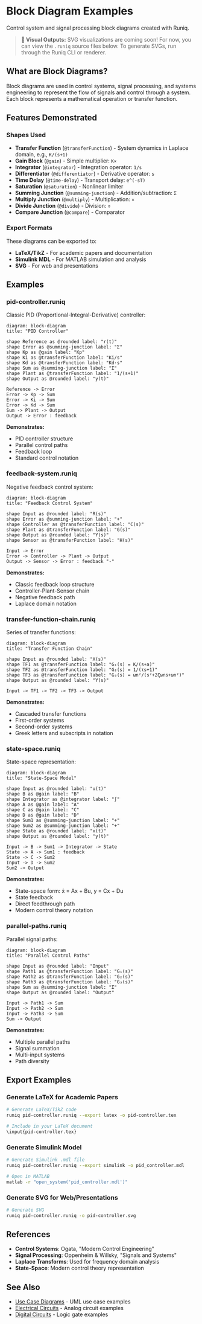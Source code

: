 # Block Diagram Examples

Control system and signal processing block diagrams created with Runiq.

> **📸 Visual Outputs:** SVG visualizations are coming soon! For now, you can view the `.runiq` source files below. To generate SVGs, run through the Runiq CLI or renderer.

## What are Block Diagrams?

Block diagrams are used in control systems, signal processing, and systems engineering to represent the flow of signals and control through a system. Each block represents a mathematical operation or transfer function.

## Features Demonstrated

### Shapes Used

- **Transfer Function** (`@transferFunction`) - System dynamics in Laplace domain, e.g., `K/(s+1)`
- **Gain Block** (`@gain`) - Simple multiplier: `K×`
- **Integrator** (`@integrator`) - Integration operator: `1/s`
- **Differentiator** (`@differentiator`) - Derivative operator: `s`
- **Time Delay** (`@time-delay`) - Transport delay: `e^(-sT)`
- **Saturation** (`@saturation`) - Nonlinear limiter
- **Summing Junction** (`@summing-junction`) - Addition/subtraction: `Σ`
- **Multiply Junction** (`@multiply`) - Multiplication: `×`
- **Divide Junction** (`@divide`) - Division: `÷`
- **Compare Junction** (`@compare`) - Comparator

### Export Formats

These diagrams can be exported to:

- **LaTeX/TikZ** - For academic papers and documentation
- **Simulink MDL** - For MATLAB simulation and analysis
- **SVG** - For web and presentations

## Examples

### pid-controller.runiq

Classic PID (Proportional-Integral-Derivative) controller:

```runiq
diagram: block-diagram
title: "PID Controller"

shape Reference as @rounded label: "r(t)"
shape Error as @summing-junction label: "Σ"
shape Kp as @gain label: "Kp"
shape Ki as @transferFunction label: "Ki/s"
shape Kd as @transferFunction label: "Kd·s"
shape Sum as @summing-junction label: "Σ"
shape Plant as @transferFunction label: "1/(s+1)"
shape Output as @rounded label: "y(t)"

Reference -> Error
Error -> Kp -> Sum
Error -> Ki -> Sum
Error -> Kd -> Sum
Sum -> Plant -> Output
Output -> Error : feedback
```

**Demonstrates:**

- PID controller structure
- Parallel control paths
- Feedback loop
- Standard control notation

### feedback-system.runiq

Negative feedback control system:

```runiq
diagram: block-diagram
title: "Feedback Control System"

shape Input as @rounded label: "R(s)"
shape Error as @summing-junction label: "+"
shape Controller as @transferFunction label: "C(s)"
shape Plant as @transferFunction label: "G(s)"
shape Output as @rounded label: "Y(s)"
shape Sensor as @transferFunction label: "H(s)"

Input -> Error
Error -> Controller -> Plant -> Output
Output -> Sensor -> Error : feedback "-"
```

**Demonstrates:**

- Classic feedback loop structure
- Controller-Plant-Sensor chain
- Negative feedback path
- Laplace domain notation

### transfer-function-chain.runiq

Series of transfer functions:

```runiq
diagram: block-diagram
title: "Transfer Function Chain"

shape Input as @rounded label: "X(s)"
shape TF1 as @transferFunction label: "G₁(s) = K/(s+a)"
shape TF2 as @transferFunction label: "G₂(s) = 1/(τs+1)"
shape TF3 as @transferFunction label: "G₃(s) = ωn²/(s²+2ζωns+ωn²)"
shape Output as @rounded label: "Y(s)"

Input -> TF1 -> TF2 -> TF3 -> Output
```

**Demonstrates:**

- Cascaded transfer functions
- First-order systems
- Second-order systems
- Greek letters and subscripts in notation

### state-space.runiq

State-space representation:

```runiq
diagram: block-diagram
title: "State-Space Model"

shape Input as @rounded label: "u(t)"
shape B as @gain label: "B"
shape Integrator as @integrator label: "∫"
shape A as @gain label: "A"
shape C as @gain label: "C"
shape D as @gain label: "D"
shape Sum1 as @summing-junction label: "+"
shape Sum2 as @summing-junction label: "+"
shape State as @rounded label: "x(t)"
shape Output as @rounded label: "y(t)"

Input -> B -> Sum1 -> Integrator -> State
State -> A -> Sum1 : feedback
State -> C -> Sum2
Input -> D -> Sum2
Sum2 -> Output
```

**Demonstrates:**

- State-space form: ẋ = Ax + Bu, y = Cx + Du
- State feedback
- Direct feedthrough path
- Modern control theory notation

### parallel-paths.runiq

Parallel signal paths:

```runiq
diagram: block-diagram
title: "Parallel Control Paths"

shape Input as @rounded label: "Input"
shape Path1 as @transferFunction label: "G₁(s)"
shape Path2 as @transferFunction label: "G₂(s)"
shape Path3 as @transferFunction label: "G₃(s)"
shape Sum as @summing-junction label: "Σ"
shape Output as @rounded label: "Output"

Input -> Path1 -> Sum
Input -> Path2 -> Sum
Input -> Path3 -> Sum
Sum -> Output
```

**Demonstrates:**

- Multiple parallel paths
- Signal summation
- Multi-input systems
- Path diversity

## Export Examples

### Generate LaTeX for Academic Papers

```bash
# Generate LaTeX/TikZ code
runiq pid-controller.runiq --export latex -o pid-controller.tex

# Include in your LaTeX document
\input{pid-controller.tex}
```

### Generate Simulink Model

```bash
# Generate Simulink .mdl file
runiq pid-controller.runiq --export simulink -o pid_controller.mdl

# Open in MATLAB
matlab -r "open_system('pid_controller.mdl')"
```

### Generate SVG for Web/Presentations

```bash
# Generate SVG
runiq pid-controller.runiq -o pid-controller.svg
```

## References

- **Control Systems**: Ogata, "Modern Control Engineering"
- **Signal Processing**: Oppenheim & Willsky, "Signals and Systems"
- **Laplace Transforms**: Used for frequency domain analysis
- **State-Space**: Modern control theory representation

## See Also

- [Use Case Diagrams](../use-case-diagram/) - UML use case examples
- [Electrical Circuits](../electrical/) - Analog circuit examples
- [Digital Circuits](../../packages/export-verilog/examples/) - Logic gate examples
